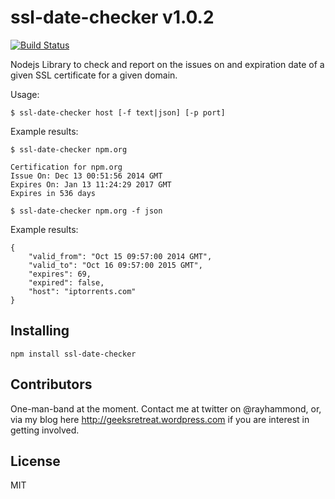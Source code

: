 # ssl-date-checker v1.0.2

[![Build Status](https://travis-ci.org/rheh/ssl-date-checker.svg?branch=master)](https://travis-ci.org/rheh/ssl-date-checker)

Nodejs Library to check and report on the issues on and expiration date of a given SSL certificate for a given domain.

Usage:

`$ ssl-date-checker host [-f text|json] [-p port]`

Example results:

`$ ssl-date-checker npm.org`

```
Certification for npm.org
Issue On: Dec 13 00:51:56 2014 GMT
Expires On: Jan 13 11:24:29 2017 GMT
Expires in 536 days
```

`$ ssl-date-checker npm.org -f json`

Example results:

```
{
    "valid_from": "Oct 15 09:57:00 2014 GMT",
    "valid_to": "Oct 16 09:57:00 2015 GMT",
    "expires": 69,
    "expired": false,
    "host": "iptorrents.com"
}
```

## Installing

`npm install ssl-date-checker`

## Contributors

One-man-band at the moment.  Contact me at twitter on @rayhammond, or, via my blog here http://geeksretreat.wordpress.com if you are interest in getting involved.

## License

MIT
